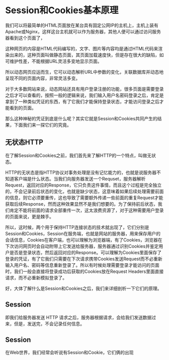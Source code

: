 # Session和Cookies基本原理

我们可以将最简单的HTML页面放在某台具有固定公网IP的主机上，主机上装有Apache或Nginx，这样这台主机就可以作为服务器，其他人便可以通过访问服务器看到这个页面了，

这种网页的内容是HTML代码编写的，文字、图片等内容均是通过HTML代码来渲染出来的，这种页面叫做静态页面，其页面加载速度快，但是存在很大的缺陷，如可维护性差，不能根据URL灵活多变地显示页面。

所以动态网页应运而生，它可以动态解析URL中参数的变化，关联数据库并动态地呈现不同的页面内容，非常灵活多变。

对于大多数网站来说，动态网站还具有用户登录注册的功能，很多页面是需要登录之后才可以查看的，按照一般的逻辑来说，我们输入用户名密码登录之后，肯定是拿到了一种类似凭证的东西，有了它我们才能保持登录状态，才能访问登录之后才能看到的页面。

那么这种神秘的凭证到底是什么呢？其实它就是Session和Cookies共同产生的结果，下面我们来一探它们的究竟。

## 无状态HTTP

在了解Session和Cookies之前，我们首先来了解HTTP的一个特点，叫做无状态。

HTTP的无状态是指HTTP协议对事务处理是没有记忆能力的，也就是说服务器不知道客户端是什么状态。当我们向服务器发送一个Requset，服务器解析Request，返回对应的Response，它只负责这件事情，而且这个过程是完全独立的，不会记录前后状态的变化，也就是缺少状态，这意味着如果后续处理需要前面的信息，则它必须要重传，这也导致了需要额外传递一些前面的重复Request才能获取后续Response，然而这种效果显然不是我们想要的。为了保持前后状态，我们肯定不能将前面的请求全部重传一次，这太浪费资源了，对于这种需要用户登录的页面来说，更是棘手。

所以，这时候，两个用于保持HTTP连接状态的技术就出现了，它们分别是Session和Cookies，Session在服务端，也就是网站的服务器，用来保存用户的会话信息，Cookies在客户端，也可以理解为浏览器端，有了Cookies，浏览器在下次访问网页时会自动附带上它发送给服务器，服务器通过识别Cookies并鉴定用户是否是登录状态，然后返回对应的Response。可以理解为Cookies里面保存了登录的凭证，有了它我们只需要在下次请求携带Cookies发送Request而不必重新输入用户名、密码等信息重新登录了。所以有时候处理需要登录才能访问的页面时，我们一般会直接将登录成功后获取的Cookies放在Request Headers里面直接请求，而不必重新模拟登录了。

好，大体了解什么是Session和Cookies之后，我们来详细剖析一下它们的原理。

## Session

即我们给服务器发送 HTTP 请求之后，服务器根据请求，会给我们发送数据过来，但是，发送完，不会记录任何信息。

## Session

在Web世界，我们经常会听说有Session和Cookie，它们俩的出现